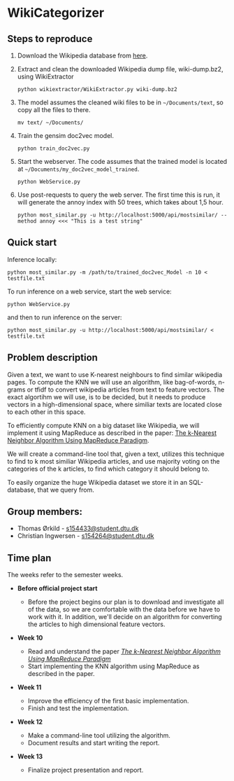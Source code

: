 # WikiCategorizer

## Steps to reproduce
1. Download the Wikipedia database from [here](https://archive.org/search.php?query=subject%3A%22enwiki%22%20AND%20subject%3A%22data%20dumps%22%20AND%20collection%3A%22wikimediadownloads%22).
2. Extract and clean the downloaded Wikipedia dump file, wiki-dump.bz2, using WikiExtractor
    ```
    python wikiextractor/WikiExtractor.py wiki-dump.bz2
    ```
3.  The model assumes the cleaned wiki files to be in `~/Documents/text`, so copy all the files to there. 
    ```
    mv text/ ~/Documents/
    ```
4. Train the gensim doc2vec model.
    ```
    python train_doc2vec.py
    ```
5. Start the webserver. The code assumes that the trained model is located at `~/Documents/my_doc2vec_model_trained`.
    ```
    python WebService.py
    ```

6. Use post-requests to query the web server. The first time this is run, it will generate the annoy index with 50 trees, which takes about 1,5 hour.
    ```
    python most_similar.py -u http://localhost:5000/api/mostsimilar/ --method annoy <<< "This is a test string"
    ```

## Quick start
Inference locally:
```
python most_similar.py -m /path/to/trained_doc2vec_Model -n 10 < testfile.txt
```

To run inference on a web service, start the web service:

```
python WebService.py
```

and then to run inference on the server:
```
python most_similar.py -u http://localhost:5000/api/mostsimilar/ < testfile.txt
```


## Problem description
Given a text, we want to use K-nearest neighbours to find similar wikipedia pages. To compute the KNN we will use an algorithm, like bag-of-words, n-grams or tfidf to convert wikipedia articles from text to feature vectors. The exact algortihm we will use, is to be decided, but it needs to produce vectors in a high-dimensional space, where similiar texts are located close to each other in this space.

To efficiently compute KNN on a big dataset like Wikipedia, we will implement it using MapReduce as described in the paper: [The k-Nearest Neighbor Algorithm Using MapReduce Paradigm](http://ijssst.info/Vol-15/No-3/data/3857a513.pdf).

We will create a command-line tool that, given a text, utilizes this technique to find to k most similiar Wikipedia articles, and use majority voting on the categories of the k articles, to find which category it should belong to.

To easily organize the huge Wikipedia dataset we store it in an SQL-database, that we query from.

## Group members:
* Thomas Ørkild - s154433@student.dtu.dk
* Christian Ingwersen - s154264@student.dtu.dk

## Time plan
The weeks refer to the semester weeks. 

- **Before official project start**
  - Before the project begins our plan is to download and investigate all of the data, so we are comfortable with the data before we have to work with it. In addition, we'll decide on an algorithm for converting the articles to high dimensional feature vectors.
  
- **Week 10**
  - Read and understand the paper [*The k-Nearest Neighbor Algorithm Using MapReduce Paradigm*](<http://ijssst.info/Vol-15/No-3/data/3857a513.pdf>)
  - Start implementing the KNN algorithm using MapReduce as described in the paper.
  
- **Week 11**
  - Improve the efficiency of the first basic implementation.
  - Finish and test the implementation.
  
- **Week 12**
  - Make a command-line tool utilizing the algorithm.
  - Document results and start writing the report.
  
- **Week 13**
  - Finalize project presentation and report. 
